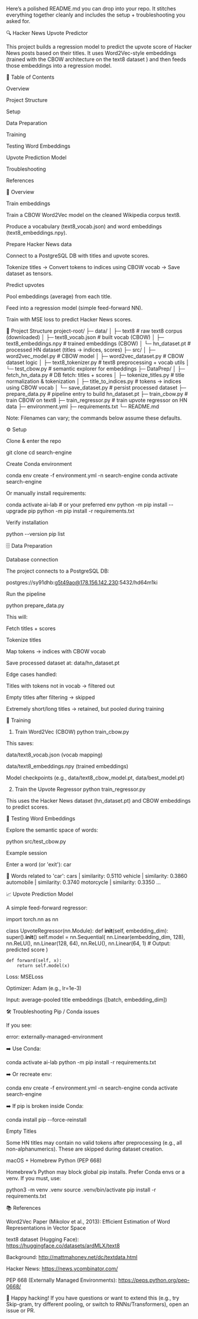 Here’s a polished README.md you can drop into your repo. It stitches everything together cleanly and includes the setup + troubleshooting you asked for.

🔍 Hacker News Upvote Predictor

This project builds a regression model to predict the upvote score of Hacker News posts based on their titles. It uses Word2Vec-style embeddings (trained with the CBOW architecture on the text8 dataset
) and then feeds those embeddings into a regression model.

📑 Table of Contents

Overview

Project Structure

Setup

Data Preparation

Training

Testing Word Embeddings

Upvote Prediction Model

Troubleshooting

References

🔎 Overview

Train embeddings

Train a CBOW Word2Vec model on the cleaned Wikipedia corpus text8.

Produce a vocabulary (text8_vocab.json) and word embeddings (text8_embeddings.npy).

Prepare Hacker News data

Connect to a PostgreSQL DB with titles and upvote scores.

Tokenize titles → Convert tokens to indices using CBOW vocab → Save dataset as tensors.

Predict upvotes

Pool embeddings (average) from each title.

Feed into a regression model (simple feed-forward NN).

Train with MSE loss to predict Hacker News scores.

📂 Project Structure
project-root/
├─ data/
│  ├─ text8                         # raw text8 corpus (downloaded)
│  ├─ text8_vocab.json              # built vocab (CBOW)
│  ├─ text8_embeddings.npy          # trained embeddings (CBOW)
│  └─ hn_dataset.pt                 # processed HN dataset (titles → indices, scores)
├─ src/
│  ├─ word2vec_model.py             # CBOW model
│  ├─ word2vec_dataset.py           # CBOW dataset logic
│  ├─ text8_tokenizer.py            # text8 preprocessing + vocab utils
│  └─ test_cbow.py                  # semantic explorer for embeddings
├─ DataPrep/
│  ├─ fetch_hn_data.py              # DB fetch: titles + scores
│  ├─ tokenize_titles.py            # title normalization & tokenization
│  ├─ title_to_indices.py           # tokens → indices using CBOW vocab
│  └─ save_dataset.py               # persist processed dataset
├─ prepare_data.py                  # pipeline entry to build hn_dataset.pt
├─ train_cbow.py                    # train CBOW on text8
├─ train_regressor.py               # train upvote regressor on HN data
├─ environment.yml
├─ requirements.txt
└─ README.md


Note: Filenames can vary; the commands below assume these defaults.

⚙️ Setup

Clone & enter the repo

git clone <your-repo-url>
cd search-engine


Create Conda environment

conda env create -f environment.yml -n search-engine
conda activate search-engine


Or manually install requirements:

conda activate ai-lab   # or your preferred env
python -m pip install --upgrade pip
python -m pip install -r requirements.txt


Verify installation

python --version
pip list

🗄️ Data Preparation

Database connection

The project connects to a PostgreSQL DB:

postgres://sy91dhb:g5t49ao@178.156.142.230:5432/hd64m1ki


Run the pipeline

python prepare_data.py


This will:

Fetch titles + scores

Tokenize titles

Map tokens → indices with CBOW vocab

Save processed dataset at: data/hn_dataset.pt

Edge cases handled:

Titles with tokens not in vocab → filtered out

Empty titles after filtering → skipped

Extremely short/long titles → retained, but pooled during training

🧠 Training
1) Train Word2Vec (CBOW)
python train_cbow.py


This saves:

data/text8_vocab.json (vocab mapping)

data/text8_embeddings.npy (trained embeddings)

Model checkpoints (e.g., data/text8_cbow_model.pt, data/best_model.pt)

2) Train the Upvote Regressor
python train_regressor.py


This uses the Hacker News dataset (hn_dataset.pt) and CBOW embeddings to predict scores.

🧪 Testing Word Embeddings

Explore the semantic space of words:

python src/test_cbow.py


Example session

Enter a word (or 'exit'): car

🔗 Words related to 'car':
  cars            | similarity: 0.5110
  vehicle         | similarity: 0.3860
  automobile      | similarity: 0.3740
  motorcycle      | similarity: 0.3350
  ...

📈 Upvote Prediction Model

A simple feed-forward regressor:

import torch.nn as nn

class UpvoteRegressor(nn.Module):
    def __init__(self, embedding_dim):
        super().__init__()
        self.model = nn.Sequential(
            nn.Linear(embedding_dim, 128),
            nn.ReLU(),
            nn.Linear(128, 64),
            nn.ReLU(),
            nn.Linear(64, 1)  # Output: predicted score
        )

    def forward(self, x):
        return self.model(x)


Loss: MSELoss

Optimizer: Adam (e.g., lr=1e-3)

Input: average-pooled title embeddings ([batch, embedding_dim])

🛠️ Troubleshooting
Pip / Conda issues

If you see:

error: externally-managed-environment


➡️ Use Conda:

conda activate ai-lab
python -m pip install -r requirements.txt


➡️ Or recreate env:

conda env create -f environment.yml -n search-engine
conda activate search-engine


➡️ If pip is broken inside Conda:

conda install pip --force-reinstall

Empty Titles

Some HN titles may contain no valid tokens after preprocessing (e.g., all non-alphanumerics). These are skipped during dataset creation.

macOS + Homebrew Python (PEP 668)

Homebrew’s Python may block global pip installs. Prefer Conda envs or a venv. If you must, use:

python3 -m venv .venv
source .venv/bin/activate
pip install -r requirements.txt

📚 References

Word2Vec Paper (Mikolov et al., 2013): Efficient Estimation of Word Representations in Vector Space

text8 dataset (Hugging Face): https://huggingface.co/datasets/ardMLX/text8

Background: http://mattmahoney.net/dc/textdata.html

Hacker News: https://news.ycombinator.com/

PEP 668 (Externally Managed Environments): https://peps.python.org/pep-0668/

🚀 Happy hacking! If you have questions or want to extend this (e.g., try Skip-gram, try different pooling, or switch to RNNs/Transformers), open an issue or PR.
